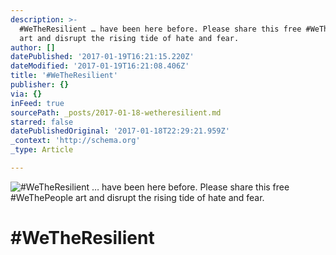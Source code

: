 ```yaml
---
description: >-
  #WeTheResilient … have been here before. Please share this free #WeThePeople
  art and disrupt the rising tide of hate and fear.
author: []
datePublished: '2017-01-19T16:21:15.220Z'
dateModified: '2017-01-19T16:21:08.406Z'
title: '#WeTheResilient'
publisher: {}
via: {}
inFeed: true
sourcePath: _posts/2017-01-18-wetheresilient.md
starred: false
datePublishedOriginal: '2017-01-18T22:29:21.959Z'
_context: 'http://schema.org'
_type: Article

---
```

![#WeTheResilient … have been here before. Please share this free #WeThePeople art and disrupt the rising tide of hate and fear.](https://imgflo.herokuapp.com/graph/2b2431f8e7ba7b0/50a6772eea3768a1845e49c47b97820f/croprotate.jpg?cropheight=6907&cropwidth=5107&degrees=0&input=https%3A%2F%2Fthe-grid-user-content.s3-us-west-2.amazonaws.com%2F49d89d3c-bac8-4d50-a24c-3e91effb0414.jpg&x=148&y=148)

# \#WeTheResilient
